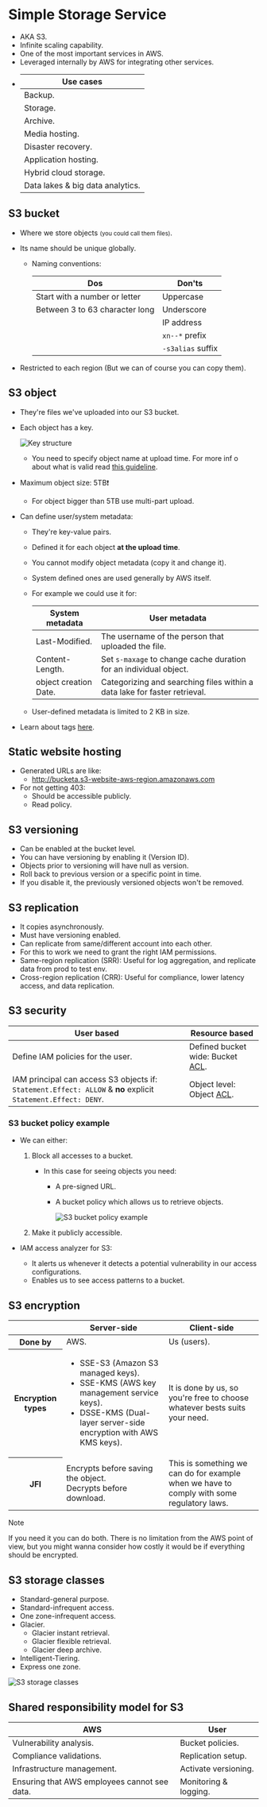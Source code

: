 # Simple Storage Service

- AKA S3.
- Infinite scaling capability.
- One of the most important services in AWS.
- Leveraged internally by AWS for integrating other services.
- | Use cases                        |
  | -------------------------------- |
  | Backup.                          |
  | Storage.                         |
  | Archive.                         |
  | Media hosting.                   |
  | Disaster recovery.               |
  | Application hosting.             |
  | Hybrid cloud storage.            |
  | Data lakes & big data analytics. |

## S3 bucket

- Where we store objects <small>(you could call them files)</small>.
- Its name should be unique globally.

  - Naming conventions:

    | Dos                            | Don'ts            |
    | ------------------------------ | ----------------- |
    | Start with a number or letter  | Uppercase         |
    | Between 3 to 63 character long | Underscore        |
    |                                | IP address        |
    |                                | `xn--*` prefix    |
    |                                | `-s3alias` suffix |

- Restricted to each region (But we can of course you can copy them).

## S3 object

- They're files we've uploaded into our S3 bucket.
- Each object has a key.

  ![Key structure](./key.png)

  - You need to specify object name at upload time. For more inf o about what is valid read [this guideline](https://docs.aws.amazon.com/AmazonS3/latest/userguide/object-keys.html#object-key-guidelines).

- Maximum object size: 5TB:exclamation:
  - For object bigger than 5TB use multi-part upload.
- Can define user/system metadata:

  - They're key-value pairs.
  - Defined it for each object **at the upload time**.
  - You cannot modify object metadata (copy it and change it).
  - System defined ones are used generally by AWS itself.
  - For example we could use it for:

    | System metadata       | User metadata                                                             |
    | --------------------- | ------------------------------------------------------------------------- |
    | Last-Modified.        | The username of the person that uploaded the file.                        |
    | Content-Length.       | Set `s-maxage` to change cache duration for an individual object.         |
    | object creation Date. | Categorizing and searching files within a data lake for faster retrieval. |

  - User-defined metadata is limited to 2 KB in size.

- Learn about tags [here](../README.md#tags-in-aws).

## Static website hosting

- Generated URLs are like:
  - http://bucketa.s3-website-aws-region.amazonaws.com
- For not getting 403:
  - Should be accessible publicly.
  - Read policy.

## S3 versioning

- Can be enabled at the bucket level.
- You can have versioning by enabling it (Version ID).
- Objects prior to versioning will have null as version.
- Roll back to previous version or a specific point in time.
- If you disable it, the previously versioned objects won't be removed.

## S3 replication

- It copies asynchronously.
- Must have versioning enabled.
- Can replicate from same/different account into each other.
- For this to work we need to grant the right IAM permissions.
- Same-region replication (SRR): Useful for log aggregation, and replicate data from prod to test env.
- Cross-region replication (CRR): Useful for compliance, lower latency access, and data replication.

## S3 security

| User based                                                                                                    | Resource based                                                 |
| ------------------------------------------------------------------------------------------------------------- | -------------------------------------------------------------- |
| Define IAM policies for the user.                                                                             | Defined bucket wide: Bucket [ACL](../glossary.md#aclGlossary). |
| IAM principal can access S3 objects if: `Statement.Effect: ALLOW` & **no** explicit `Statement.Effect: DENY`. | Object level: Object [ACL](../glossary.md#aclGlossary).        |

### S3 bucket policy example

- We can either:

  1. Block all accesses to a bucket.

     - In this case for seeing objects you need:

       - A pre-signed URL.
       - A bucket policy which allows us to retrieve objects.

         ![S3 bucket policy example](./s3-bucket-policy-example.png)

  2. Make it publicly accessible.

- IAM access analyzer for S3:
  - It alerts us whenever it detects a potential vulnerability in our access configurations.
  - Enables us to see access patterns to a bucket.

## S3 encryption

<table>
  <thead>
    <tr>
      <th></th>
      <th>Server-side</th>
      <th>Client-side</th>
    </tr>
  </thead>
  <tbody>
    <tr>
      <th>Done by</th>
      <td>AWS.</td>
      <td>Us (users).</td>
    </tr>
    <tr>
      <th>Encryption types</th>
      <td>
        <ul>
          <li>SSE-S3 (Amazon S3 managed keys).</li>
          <li>SSE-KMS (AWS key management service keys).</li>
          <li>DSSE-KMS (Dual-layer server-side encryption with AWS KMS keys).</li>
        </ul>
      </td>
      <td>
        It is done by us, so you're free to choose whatever bests suits your
        need.
      </td>
    </tr>
    <tr>
      <th>JFI</th>
      <td>Encrypts before saving the object.<br />Decrypts before download.</td>
      <td>
        This is something we can do for example when we have to comply with some
        regulatory laws.
      </td>
    </tr>
  </tbody>
</table>

> [!NOTE]
>
> If you need it you can do both. There is no limitation from the AWS point of view, but you might wanna consider how costly it would be if everything should be encrypted.

## S3 storage classes

- Standard-general purpose.
- Standard-infrequent access.
- One zone-infrequent access.
- Glacier.
  - Glacier instant retrieval.
  - Glacier flexible retrieval.
  - Glacier deep archive.
- Intelligent-Tiering.
- Express one zone.

![S3 storage classes](./s3-storage-classes.png)

## Shared responsibility model for S3

| AWS                                          | User                  |
| -------------------------------------------- | --------------------- |
| Vulnerability analysis.                      | Bucket policies.      |
| Compliance validations.                      | Replication setup.    |
| Infrastructure management.                   | Activate versioning.  |
| Ensuring that AWS employees cannot see data. | Monitoring & logging. |
